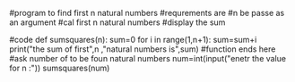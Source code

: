 #program to find first n natural numbers
#requrements are 
#n be passe as an argument
#cal first n natural numbers
#display the sum

#code
def sumsquares(n):
    sum=0
    for i in range(1,n+1):
        sum=sum+i
    print("the sum of first",n ,"natural numbers is",sum)
    #function ends here
#ask number of to be foun natural numbers
num=int(input("enetr the value for n :"))
sumsquares(num)
